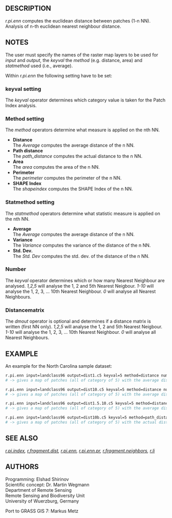 ## DESCRIPTION

*r.pi.enn* computes the euclidean distance between patches (1-n NN).
Analysis of n-th euclidean nearest neighbour distance.

## NOTES

The user must specify the names of the raster map layers to be used for
*input* and *output*, the *keyval* the *method* (e.g. distance, area)
and *statmethod* used (i.e., average).

Within *r.pi.enn* the following setting have to be set:

### keyval setting

The *keyval* operator determines which category value is taken for the
Patch Index analysis.

### Method setting

The *method* operators determine what measure is applied on the nth NN.

- **Distance**  
    The *Average* computes the average distance of the n NN.
- **Path distance**  
    The *path\_distance* computes the actual distance to the n NN.
- **Area**  
    The *area* computes the area of the n NN.
- **Perimeter**  
    The *perimeter* computes the perimeter of the n NN.
- **SHAPE Index**  
    The *shapeindex* computes the SHAPE Index of the n NN.

### Statmethod setting

The *statmethod* operators determine what statistic measure is applied
on the nth NN.

- **Average**  
    The *Average* computes the average distance of the n NN.
- **Variance**  
    The *Variance* computes the variance of the distance of the n NN.
- **Std. Dev.**  
    The *Std. Dev* computes the std. dev. of the distance of the n NN.

### Number

The *keyval* operator determines which or how many Nearest Neighbour are
analysed. *1,2,5* will analyse the 1, 2 and 5th Nearest Neigbour. *1-10*
will analyse the 1, 2, 3, ... 10th Nearest Neighbour. *0* will analyse
all Nearest Neighbours.

### Distancematrix

The *dmout* operator is optional and determines if a distance matrix is
written (first NN only). *1,2,5* will analyse the 1, 2 and 5th Nearest
Neigbour. *1-10* will analyse the 1, 2, 3, ... 10th Nearest Neighbour.
*0* will analyse all Nearest Neighbours.

## EXAMPLE

An example for the North Carolina sample dataset:

```sh
r.pi.enn input=landclass96 output=dist1.c5 keyval=5 method=distance number=1 statmethod=average
# -> gives a map of patches (all of category of 5) with the average distance to their first NN

r.pi.enn input=landclass96 output=dist10.c5 keyval=5 method=distance number=10 statmethod=average
# -> gives a map of patches (all of category of 5) with the average distance to their first-10th NN

r.pi.enn input=landclass96 output=dist1.5.10.c5 keyval=5 method=distance number=1,5,10 statmethod=average
# -> gives a map of patches (all of category of 5) with the average distance to their first, first-to-fifth and first-to-10th NN

r.pi.enn input=landclass96 output=dist10b.c5 keyval=5 method=path_distance number=10 statmethod=average
# -> gives a map of patches (all of category of 5) with the actual distance to the 10th NN
```

## SEE ALSO

*[r.pi.index](r.pi.index.md), [r.fragment.dist](r.fragment.dist.md),
[r.pi.enn](r.pi.enn.md), [r.pi.enn.pr](r.pi.enn.pr.md),
[r.fragment.neighbors](r.fragment.neighbors.md),
[r.li](https://grass.osgeo.org/grass-stable/manuals/r.li.setup.html)*

## AUTHORS

Programming: Elshad Shirinov  
Scientific concept: Dr. Martin Wegmann  
Department of Remote Sensing  
Remote Sensing and Biodiversity Unit  
University of Wuerzburg, Germany

Port to GRASS GIS 7: Markus Metz
